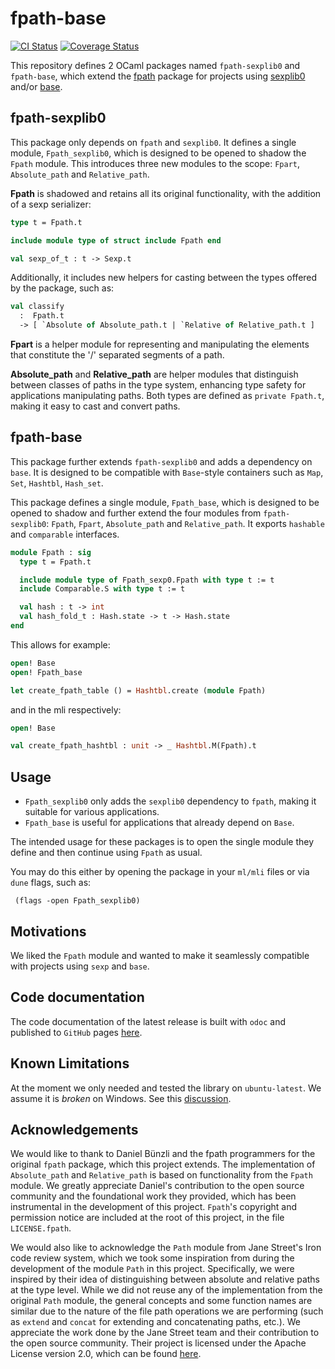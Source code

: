 # fpath-base

[![CI Status](https://github.com/mbarbin/fpath-base/workflows/ci/badge.svg)](https://github.com/mbarbin/fpath-base/actions/workflows/ci.yml)
[![Coverage Status](https://coveralls.io/repos/github/mbarbin/fpath-base/badge.svg?branch=main)](https://coveralls.io/github/mbarbin/fpath-base?branch=main)

This repository defines 2 OCaml packages named `fpath-sexplib0` and `fpath-base`, which extend the [fpath](https://opam.ocaml.org/packages/fpath/) package for projects using [sexplib0](https://opam.ocaml.org/packages/sexplib0/) and/or [base](https://opam.ocaml.org/packages/base/).

## fpath-sexplib0

This package only depends on `fpath` and `sexplib0`. It defines a single module, `Fpath_sexplib0`, which is designed to be opened to shadow the `Fpath` module. This introduces three new modules to the scope: `Fpart`, `Absolute_path` and `Relative_path`.

**Fpath** is shadowed and retains all its original functionality, with the addition of a sexp serializer:

```ocaml
type t = Fpath.t

include module type of struct include Fpath end

val sexp_of_t : t -> Sexp.t
```

Additionally, it includes new helpers for casting between the types offered by the package, such as:

```ocaml
val classify
  :  Fpath.t
  -> [ `Absolute of Absolute_path.t | `Relative of Relative_path.t ]
```

**Fpart** is a helper module for representing and manipulating the elements that constitute the '/' separated segments of a path.

**Absolute_path** and **Relative_path** are helper modules that distinguish between classes of paths in the type system, enhancing type safety for applications manipulating paths. Both types are defined as `private Fpath.t`, making it easy to cast and convert paths.

## fpath-base

This package further extends `fpath-sexplib0` and adds a dependency on `base`. It is designed to be compatible with `Base`-style containers such as `Map`, `Set`, `Hashtbl`, `Hash_set`.

This package defines a single module, `Fpath_base`, which is designed to be opened to shadow and further extend the four modules from `fpath-sexplib0`: `Fpath`, `Fpart`, `Absolute_path` and `Relative_path`. It exports `hashable` and `comparable` interfaces.

```ocaml
module Fpath : sig
  type t = Fpath.t

  include module type of Fpath_sexp0.Fpath with type t := t
  include Comparable.S with type t := t

  val hash : t -> int
  val hash_fold_t : Hash.state -> t -> Hash.state
end
```

This allows for example:

```ocaml file=example.ml
open! Base
open! Fpath_base

let create_fpath_table () = Hashtbl.create (module Fpath)
```

and in the mli respectively:

```ocaml file=example.mli
open! Base

val create_fpath_hashtbl : unit -> _ Hashtbl.M(Fpath).t
```

## Usage

- `Fpath_sexplib0` only adds the `sexplib0` dependency to `fpath`, making it suitable for various applications.
- `Fpath_base` is useful for applications that already depend on `Base`.

The intended usage for these packages is to open the single module they define and then continue using `Fpath` as usual.

You may do this either by opening the package in your `ml/mli` files or via `dune` flags, such as:

```dune
 (flags -open Fpath_sexplib0)
```

## Motivations

We liked the `Fpath` module and wanted to make it seamlessly compatible with projects using `sexp` and `base`.

## Code documentation

The code documentation of the latest release is built with `odoc` and published to `GitHub` pages [here](https://mbarbin.github.io/fpath-base).

## Known Limitations

At the moment we only needed and tested the library on `ubuntu-latest`. We assume it is *broken* on Windows. See this [discussion](https://github.com/mbarbin/fpath-base/discussions/7).

## Acknowledgements

We would like to thank to Daniel Bünzli and the fpath programmers for the original `fpath` package, which this project extends. The implementation of `Absolute_path` and `Relative_path` is based on functionality from the `Fpath` module. We greatly appreciate Daniel's contribution to the open source community and the foundational work they provided, which has been instrumental in the development of this project. `Fpath`'s copyright and permission notice are included at the root of this project, in the file `LICENSE.fpath`.

We would also like to acknowledge the `Path` module from Jane Street's Iron code review system, which we took some inspiration from during the development of the module `Path` in this project. Specifically, we were inspired by their idea of distinguishing between absolute and relative paths at the type level. While we did not reuse any of the implementation from the original `Path` module, the general concepts and some function names are similar due to the nature of the file path operations we are performing (such as `extend` and `concat` for extending and concatenating paths, etc.). We appreciate the work done by the Jane Street team and their contribution to the open source community. Their project is licensed under the Apache License version 2.0, which can be found [here](https://github.com/janestreet/iron).
